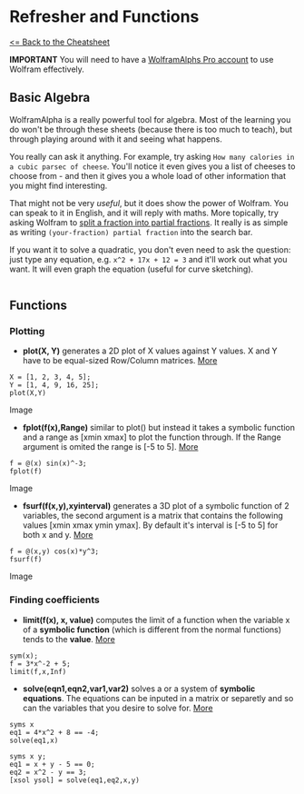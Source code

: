 # Refresher and Functions

[<= Back to the Cheatsheet](../wolfram_cheatsheet.md)

**IMPORTANT** You will need to have a [WolframAlphs Pro account](https://www.imperial.ac.uk/admin-services/ict/self-service/computers-printing/devices-and-software/get-software/get-software-for-students/wolfram-alpha-pro/) to use Wolfram effectively.

## Basic Algebra
WolframAlpha is a really powerful tool for algebra. Most of the learning you do won't be through these sheets (because there is too much to teach), but through playing around with it and seeing what happens.

You really can ask it anything. For example, try asking ```How many calories in a cubic parsec of cheese```. You'll notice it even gives you a list of cheeses to choose from - and then it gives you a whole load of other information that you might find interesting.

That might not be very _useful_, but it does show the power of Wolfram. You can speak to it in English, and it will reply with maths. More topically, try asking Wolfram to [split a fraction into partial fractions](https://www.wolframalpha.com/input/?i=%285x-4%29%2F%28x%5E2-x-2%29+partial+fraction). It really is as simple as writing ```(your-fraction) partial fraction``` into the search bar.

If you want it to solve a quadratic, you don't even need to ask the question: just type any equation, e.g. ```x^2 + 17x + 12 = 3``` and it'll work out what you want. It will even graph the equation (useful for curve sketching).

<img href="Wolfram_sheets/wolfram_pics/quadratic.png">

## Functions
### Plotting
- **plot(X, Y)** generates a 2D plot of X values against Y values. X and Y have to be equal-sized Row/Column matrices. [More](https://uk.mathworks.com/help/matlab/ref/plot.html)
```matlab:Code
X = [1, 2, 3, 4, 5];
Y = [1, 4, 9, 16, 25];
plot(X,Y)
```
Image
- **fplot(f(x),Range)** similar to plot() but instead it takes a symbolic function and a range as [xmin xmax] to plot the function through. If the Range argument is omited the range is [-5 to 5]. [More](https://uk.mathworks.com/help/matlab/ref/fplot.html) 
```matlab:Code
f = @(x) sin(x)^-3;
fplot(f)
```
Image
- **fsurf(f(x,y),xyinterval)** generates a 3D plot of a symbolic function of 2 variables, the second argument is a matrix that contains the following values [xmin xmax ymin ymax]. By default it's interval is [-5 to 5] for both x and y. [More](https://uk.mathworks.com/help/matlab/ref/fsurf.html)
```matlab:Code
f = @(x,y) cos(x)*y^3;
fsurf(f)
```
Image


### Finding coefficients
- **limit(f(x), x, value)** computes the limit of a function when the variable x of a **symbolic function** (which is different from the normal functions) tends to the **value**. [More](https://uk.mathworks.com/help/symbolic/limits.html) 
```matlab:Code
sym(x);
f = 3*x^-2 + 5;
limit(f,x,Inf)
```
- **solve(eqn1,eqn2,var1,var2)** solves a or a system of **symbolic equations**. The equations can be inputed in a matrix or separetly and so can the variables that you desire to solve for. [More](https://uk.mathworks.com/help/symbolic/solve.html)

```matlab:Code
syms x
eq1 = 4*x^2 + 8 == -4;
solve(eq1,x)
```

```matlab:Code
syms x y;
eq1 = x + y - 5 == 0;
eq2 = x^2 - y == 3;
[xsol ysol] = solve(eq1,eq2,x,y)  
```
